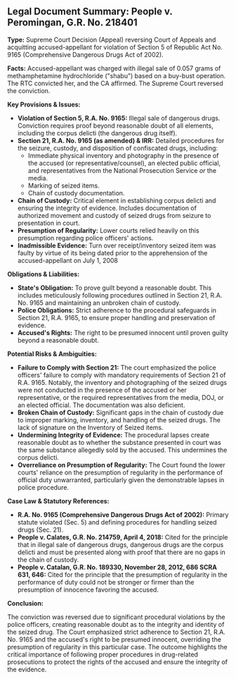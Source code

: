 ## Legal Document Summary: People v. Peromingan, G.R. No. 218401

**Type:** Supreme Court Decision (Appeal) reversing Court of Appeals and acquitting accused-appellant for violation of Section 5 of Republic Act No. 9165 (Comprehensive Dangerous Drugs Act of 2002).

**Facts:** Accused-appellant was charged with illegal sale of 0.057 grams of methamphetamine hydrochloride ("shabu") based on a buy-bust operation. The RTC convicted her, and the CA affirmed. The Supreme Court reversed the conviction.

**Key Provisions & Issues:**

*   **Violation of Section 5, R.A. No. 9165:** Illegal sale of dangerous drugs.  Conviction requires proof beyond reasonable doubt of all elements, including the corpus delicti (the dangerous drug itself).
*   **Section 21, R.A. No. 9165 (as amended) & IRR:** Detailed procedures for the seizure, custody, and disposition of confiscated drugs, including:
    *   Immediate physical inventory and photography in the presence of the accused (or representative/counsel), an elected public official, and representatives from the National Prosecution Service *or* the media.
    *   Marking of seized items.
    *   Chain of custody documentation.
*   **Chain of Custody:**  Critical element in establishing corpus delicti and ensuring the integrity of evidence. Includes documentation of authorized movement and custody of seized drugs from seizure to presentation in court.
*   **Presumption of Regularity:** Lower courts relied heavily on this presumption regarding police officers' actions.
*   **Inadmissible Evidence:** Turn over receipt/inventory seized item was faulty by virtue of its being dated prior to the apprehension of the accused-appellant on July 1, 2008

**Obligations & Liabilities:**

*   **State's Obligation:** To prove guilt beyond a reasonable doubt.  This includes meticulously following procedures outlined in Section 21, R.A. No. 9165 and maintaining an unbroken chain of custody.
*   **Police Obligations:** Strict adherence to the procedural safeguards in Section 21, R.A. 9165, to ensure proper handling and preservation of evidence.
*   **Accused's Rights:** The right to be presumed innocent until proven guilty beyond a reasonable doubt.

**Potential Risks & Ambiguities:**

*   **Failure to Comply with Section 21:** The court emphasized the police officers' failure to comply with mandatory requirements of Section 21 of R.A. 9165. Notably, the inventory and photographing of the seized drugs were not conducted in the presence of the accused or her representative, or the required representatives from the media, DOJ, or an elected official. The documentation was also deficient.
*   **Broken Chain of Custody:**  Significant gaps in the chain of custody due to improper marking, inventory, and handling of the seized drugs. The lack of signature on the Inventory of Seized items.
*   **Undermining Integrity of Evidence:** The procedural lapses create reasonable doubt as to whether the substance presented in court was the same substance allegedly sold by the accused. This undermines the corpus delicti.
*   **Overreliance on Presumption of Regularity:** The Court found the lower courts' reliance on the presumption of regularity in the performance of official duty unwarranted, particularly given the demonstrable lapses in police procedure.

**Case Law & Statutory References:**

*   **R.A. No. 9165 (Comprehensive Dangerous Drugs Act of 2002):** Primary statute violated (Sec. 5) and defining procedures for handling seized drugs (Sec. 21).
*   **People v. Calates, G.R. No. 214759, April 4, 2018:** Cited for the principle that in illegal sale of dangerous drugs, dangerous drugs are the corpus delicti and must be presented along with proof that there are no gaps in the chain of custody.
*   **People v. Catalan, G.R. No. 189330, November 28, 2012, 686 SCRA 631, 646:** Cited for the principle that the presumption of regularity in the performance of duty could not be stronger or firmer than the presumption of innocence favoring the accused.

**Conclusion:**

The conviction was reversed due to significant procedural violations by the police officers, creating reasonable doubt as to the integrity and identity of the seized drug. The Court emphasized strict adherence to Section 21, R.A. No. 9165 and the accused's right to be presumed innocent, overriding the presumption of regularity in this particular case. The outcome highlights the critical importance of following proper procedures in drug-related prosecutions to protect the rights of the accused and ensure the integrity of the evidence.
